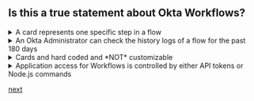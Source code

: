 ## Is this a true statement about Okta Workflows?

<details>
  <summary>A card represents one specific step in a flow</summary>
<p>
  Yes
</p>
</details>

<details>
  <summary>An Okta Administrator can check the history logs of a flow for the past 180 days</summary>
<p>
  No
</p>
</details>

<details>
  <summary>Cards and hard coded and *NOT* customizable</summary>
<p>
  No
</p>
</details>

<details>
  <summary>Application access for Workflows is controlled by either API tokens or Node.js commands</summary>
<p>
  No
</p>
</details>




[next](8.md)

